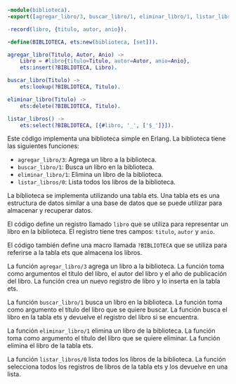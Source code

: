```erlang
-module(biblioteca).
-export([agregar_libro/3, buscar_libro/1, eliminar_libro/1, listar_libros/0]).

-record(libro, {titulo, autor, anio}).

-define(BIBLIOTECA, ets:new(biblioteca, [set])).

agregar_libro(Titulo, Autor, Anio) ->
    Libro = #libro{titulo=Titulo, autor=Autor, anio=Anio},
    ets:insert(?BIBLIOTECA, Libro).

buscar_libro(Titulo) ->
    ets:lookup(?BIBLIOTECA, Titulo).

eliminar_libro(Titulo) ->
    ets:delete(?BIBLIOTECA, Titulo).

listar_libros() ->
    ets:select(?BIBLIOTECA, [{#libro, '_', ['$_']}]).
```

Este código implementa una biblioteca simple en Erlang. La biblioteca tiene las siguientes funciones:

* `agregar_libro/3`: Agrega un libro a la biblioteca.
* `buscar_libro/1`: Busca un libro en la biblioteca.
* `eliminar_libro/1`: Elimina un libro de la biblioteca.
* `listar_libros/0`: Lista todos los libros de la biblioteca.

La biblioteca se implementa utilizando una tabla ets. Una tabla ets es una estructura de datos similar a una base de datos que se puede utilizar para almacenar y recuperar datos.

El código define un registro llamado `libro` que se utiliza para representar un libro en la biblioteca. El registro tiene tres campos: `titulo`, `autor` y `anio`.

El código también define una macro llamada `?BIBLIOTECA` que se utiliza para referirse a la tabla ets que almacena los libros.

La función `agregar_libro/3` agrega un libro a la biblioteca. La función toma como argumentos el título del libro, el autor del libro y el año de publicación del libro. La función crea un nuevo registro de libro y lo inserta en la tabla ets.

La función `buscar_libro/1` busca un libro en la biblioteca. La función toma como argumento el título del libro que se quiere buscar. La función busca el libro en la tabla ets y devuelve el registro del libro si se encuentra.

La función `eliminar_libro/1` elimina un libro de la biblioteca. La función toma como argumento el título del libro que se quiere eliminar. La función elimina el libro de la tabla ets.

La función `listar_libros/0` lista todos los libros de la biblioteca. La función selecciona todos los registros de libros de la tabla ets y los devuelve en una lista.
